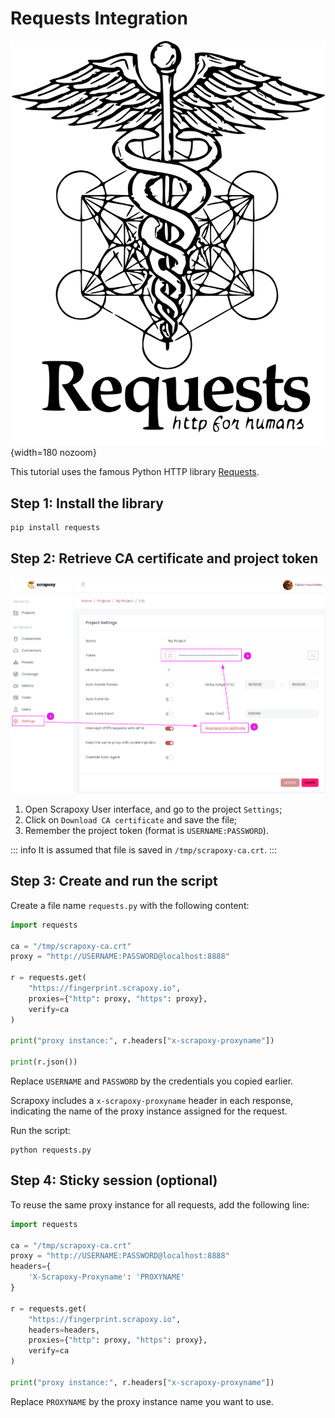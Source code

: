 # Requests Integration 

![Requests](requests.svg){width=180 nozoom}

This tutorial uses the famous Python HTTP library [Requests](http://docs.python-requests.org/en/master/).

## Step 1: Install the library

```shell
pip install requests
```


## Step 2: Retrieve CA certificate and project token

![Certificate](../../certificate.png)

1. Open Scrapoxy User interface, and go to the project `Settings`;
2. Click on `Download CA certificate` and save the file;
3. Remember the project token (format is `USERNAME:PASSWORD`).

::: info
It is assumed that file is saved in `/tmp/scrapoxy-ca.crt`.
:::


## Step 3: Create and run the script

Create a file name `requests.py` with the following content:

```python
import requests

ca = "/tmp/scrapoxy-ca.crt"
proxy = "http://USERNAME:PASSWORD@localhost:8888"

r = requests.get(
    "https://fingerprint.scrapoxy.io",
    proxies={"http": proxy, "https": proxy},
    verify=ca
)

print("proxy instance:", r.headers["x-scrapoxy-proxyname"])

print(r.json())
```

Replace `USERNAME` and `PASSWORD` by the credentials you copied earlier.

Scrapoxy includes a `x-scrapoxy-proxyname` header in each response,
indicating the name of the proxy instance assigned for the request.

Run the script:

```shell
python requests.py
```


## Step 4: Sticky session (optional)

To reuse the same proxy instance for all requests, add the following line:

```python
import requests

ca = "/tmp/scrapoxy-ca.crt"
proxy = "http://USERNAME:PASSWORD@localhost:8888"
headers={
    'X-Scrapoxy-Proxyname': 'PROXYNAME'
}

r = requests.get(
    "https://fingerprint.scrapoxy.io",
    headers=headers,
    proxies={"http": proxy, "https": proxy},
    verify=ca
)

print("proxy instance:", r.headers["x-scrapoxy-proxyname"])
```

Replace `PROXYNAME` by the proxy instance name you want to use.
